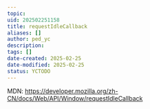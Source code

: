 ```yaml
---
topic: 
uid: 202502251158
title: requestIdleCallback
aliases: []
author: ped_yc
description: 
tags: []
date-created: 2025-02-25
date-modified: 2025-02-25
status: YCTODO
---
```


MDN: https://developer.mozilla.org/zh-CN/docs/Web/API/Window/requestIdleCallback
